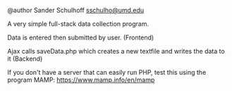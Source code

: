 @author Sander Schulhoff sschulho@umd.edu

A very simple full-stack data collection program.

Data is entered then submitted by user. (Frontend)

Ajax calls saveData.php which creates a new textfile and writes the data to it (Backend)

If you don't have a server that can easily run PHP, test this using the program MAMP: https://www.mamp.info/en/mamp
